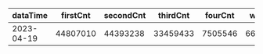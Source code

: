 |dataTime|firstCnt|secondCnt|thirdCnt|fourCnt|winCnt|vrate|wrate|
|-|-|-|-|-|-|-|-|
|2023-04-19|44807010|44393238|33459433|7505546|6684851|86.7%|14.2%|